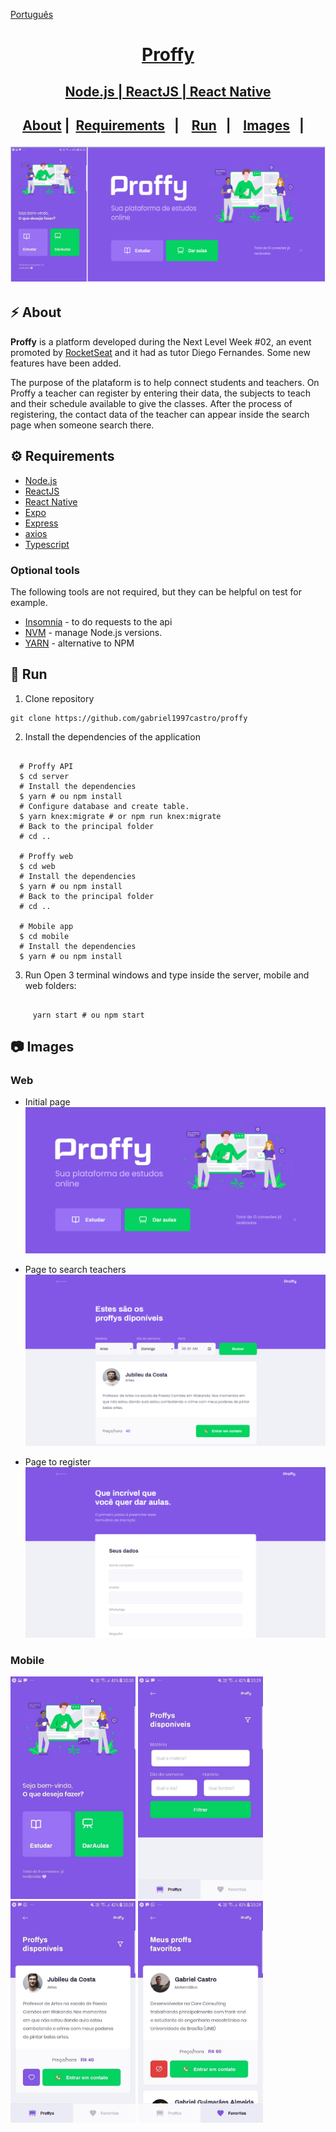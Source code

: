 <a href="https://github.com/gabriel1997castro/proffy/edit/master/README_EN.md">Português</p>
<h1 align="center">
     Proffy
</h1>
<h2 align="center"> Node.js | ReactJS | React Native <h2>
<p align="center">
  <a href="#zap-about">About</a>&nbsp;|&nbsp;
  <a href="#gear-requirements">Requirements</a>&nbsp;&nbsp;&nbsp;|&nbsp;&nbsp;&nbsp;
  <a href="#rocket-run">Run</a>&nbsp;&nbsp;&nbsp;|&nbsp;&nbsp;&nbsp;
  <a href="#camera-images">Images</a>&nbsp;&nbsp;&nbsp;|&nbsp;&nbsp;&nbsp;
</p>
 
![Proffy](https://github.com/gabriel1997castro/proffy/blob/master/assets/cover.PNG?raw=true)

## :zap: About

**Proffy** is a platform developed during the Next Level Week #02, an event promoted by [RocketSeat](https://rocketseat.com.br/) and it had as tutor Diego Fernandes.
Some new features have been added.

The purpose of the plataform is to help connect students and teachers. 
On Proffy a teacher can register by entering their data, the subjects to teach and their schedule available to give the classes.
After the process of registering, the contact data of the teacher can appear inside the search page when someone search there.


## :gear: Requirements

-  [Node.js](https://nodejs.org/en/)
-  [ReactJS](https://reactjs.org/)
-  [React Native](http://facebook.github.io/react-native/)
-  [Expo](https://expo.io/)
-  [Express](https://expressjs.com/)
-  [axios](https://github.com/axios/axios)
-  [Typescript](https://www.typescriptlang.org/)

### Optional tools
The following tools are not required, but they can be helpful on test for example.
- [Insomnia](https://insomnia.rest/) - to do requests to the api
- [NVM](https://github.com/nvm-sh/nvm) - manage Node.js versions.
- [YARN](https://yarnpkg.com/) - alternative to NPM

## :rocket: Run
1. Clone repository

<pre><code>git clone https://github.com/gabriel1997castro/proffy</code></pre>

2. Install the dependencies of the application

<pre><code>
  # Proffy API
  $ cd server
  # Install the dependencies
  $ yarn # ou npm install
  # Configure database and create table.
  $ yarn knex:migrate # or npm run knex:migrate
  # Back to the principal folder
  # cd ..
  
  # Proffy web
  $ cd web
  # Install the dependencies
  $ yarn # ou npm install
  # Back to the principal folder
  # cd ..

  # Mobile app
  $ cd mobile
  # Install the dependencies
  $ yarn # ou npm install
</code></pre>

3. Run
     Open 3 terminal windows and type inside the server, mobile and web folders:
<pre><code>
     yarn start # ou npm start
</code></pre>

## :camera: Images

### Web

* Initial page
![Proffy initial page](https://github.com/gabriel1997castro/proffy/blob/master/assets/web1.PNG?raw=true)


* Page to search teachers
![Search](https://github.com/gabriel1997castro/proffy/blob/master/assets/web2.PNG?raw=true)


* Page to register
![Registering page](https://github.com/gabriel1997castro/proffy/blob/master/assets/web3.PNG?raw=true)

### Mobile
<div class="display=flex; justify-content=space-between;">
     <img src="./assets/mobile1.jpg" alt="Tela inicial" width="200" />
     <img src="./assets/mobile2.jpg" alt="Tela de pesquisa" width="200" />
     <img src="./assets/mobile3.jpg" alt="Professores disponíveis" width="200" />
     <img src="./assets/mobile4.jpg" alt="Professores favoritos" width="200" />
</div>


